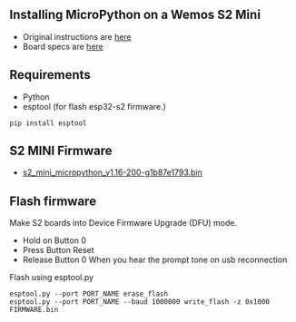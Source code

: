 ## Installing MicroPython on a Wemos S2 Mini

* Original instructions are [here](https://www.wemos.cc/en/latest/tutorials/s2/get_started_with_micropython_s2.html)
* Board specs are [here](https://www.wemos.cc/en/latest/s2/s2_mini.html)


## Requirements

* Python
* esptool (for flash esp32-s2 firmware.)

```
pip install esptool
```

## S2 MINI Firmware
* [s2_mini_micropython_v1.16-200-g1b87e1793.bin](https://www.wemos.cc/en/latest/_static/files/s2_mini_firmware/s2_mini_micropython_v1.16-200-g1b87e1793.bin)

## Flash firmware

Make S2 boards into Device Firmware Upgrade (DFU) mode.

* Hold on Button 0
* Press Button Reset
* Release Button 0 When you hear the prompt tone on usb reconnection

Flash using esptool.py

```
esptool.py --port PORT_NAME erase_flash
esptool.py --port PORT_NAME --baud 1000000 write_flash -z 0x1000 FIRMWARE.bin
```
